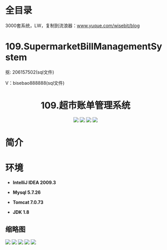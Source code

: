 # 全目录

3000套系统，LW，复制到流浪器：www.yuque.com/wisebit/blog
# 109.SupermarketBillManagementSystem

<p>抠: 206157502(sql文件)</p>
<p>V：bisebao888888(sql文件)</p>

<p><h1 align="center">109.超市账单管理系统</h1></p>


<p align="center">
	<img src="https://img.shields.io/badge/jdk-1.8-orange.svg"/>
    <img src="https://img.shields.io/badge/servlet-5.x-lightgrey.svg"/>
    <img src="https://img.shields.io/badge/jdbc-3.x-blue.svg"/>
    <img src="https://img.shields.io/badge/jsp-3.x-yellow.svg"/>
</p>

# 简介
>
> 



# 环境

- <b>IntelliJ IDEA 2009.3</b>

- <b>Mysql 5.7.26</b>

- <b>Tomcat 7.0.73</b>

- <b>JDK 1.8</b>




## 缩略图

![](https://bitwise.oss-cn-heyuan.aliyuncs.com/2024/9/10/1a333478-1ca4-44da-a55a-b34a487c42a7.png)
![](https://bitwise.oss-cn-heyuan.aliyuncs.com/2024/9/10/2ca64eca-ae41-4726-b4b4-dc162b99ac12.png)
![](https://bitwise.oss-cn-heyuan.aliyuncs.com/2024/9/10/9035d732-8a7c-4a6b-b597-850b367845e7.png)
![](https://bitwise.oss-cn-heyuan.aliyuncs.com/2024/9/10/67a66abe-9ee3-4643-80a1-8eb55b0569b9.png)
![](https://bitwise.oss-cn-heyuan.aliyuncs.com/2024/9/10/e1d287c2-af42-4bfb-b6d0-bac2de7556f3.png)


